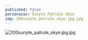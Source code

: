 ```yaml
---
published: false
personazas: Šunytė Patrulė Skye
img: 200sunyte_patrule_skye.jpg.jpg
---
```

![200sunyte_patrule_skye.jpg.jpg]({{site.baseurl}}/img/personazai/200sunyte_patrule_skye.jpg.jpg)

